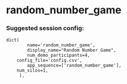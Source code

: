 # random_number_game

### Suggested session config:

```
dict(
        name='random_number_game',
        display_name="Random Number Game",
        num_demo_participants=4,
	config_file='config.csv',
        app_sequence=['random_number_game'],
	num_silos=1,
     ),
```
